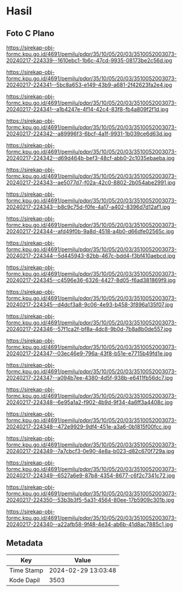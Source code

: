# Hasil

## Foto C Plano

https://sirekap-obj-formc.kpu.go.id/4691/pemilu/pdpr/35/10/05/20/03/3510052003073-20240217-224339--1610ebc1-1b6c-47cd-9935-08173be2c56d.jpg

https://sirekap-obj-formc.kpu.go.id/4691/pemilu/pdpr/35/10/05/20/03/3510052003073-20240217-224341--5bc8a653-e149-43b9-a681-2f42623fa2e4.jpg

https://sirekap-obj-formc.kpu.go.id/4691/pemilu/pdpr/35/10/05/20/03/3510052003073-20240217-224341--a1b4247e-4f14-42c4-83f8-fb4a809f2f1d.jpg

https://sirekap-obj-formc.kpu.go.id/4691/pemilu/pdpr/35/10/05/20/03/3510052003073-20240217-224342--a89996f3-6bcf-4a1f-9931-1b039ce6d63d.jpg

https://sirekap-obj-formc.kpu.go.id/4691/pemilu/pdpr/35/10/05/20/03/3510052003073-20240217-224342--d69d464b-bef3-48cf-abb0-2c1035ebaeba.jpg

https://sirekap-obj-formc.kpu.go.id/4691/pemilu/pdpr/35/10/05/20/03/3510052003073-20240217-224343--ae5077d7-f02a-42c0-8802-2b054abe2991.jpg

https://sirekap-obj-formc.kpu.go.id/4691/pemilu/pdpr/35/10/05/20/03/3510052003073-20240217-224343--b8c9c75d-f0fe-4a17-a402-8396d7d12af1.jpg

https://sirekap-obj-formc.kpu.go.id/4691/pemilu/pdpr/35/10/05/20/03/3510052003073-20240217-224344--afd49f0b-9a8d-4518-a4b0-d66dfe02565c.jpg

https://sirekap-obj-formc.kpu.go.id/4691/pemilu/pdpr/35/10/05/20/03/3510052003073-20240217-224344--5d445943-82bb-467c-bdd4-f3bf410aebcd.jpg

https://sirekap-obj-formc.kpu.go.id/4691/pemilu/pdpr/35/10/05/20/03/3510052003073-20240217-224345--c4596e36-6326-4427-8d05-f6ad381869f9.jpg

https://sirekap-obj-formc.kpu.go.id/4691/pemilu/pdpr/35/10/05/20/03/3510052003073-20240217-224345--d4dcf3a8-9c06-4e93-b458-3f896a135f07.jpg

https://sirekap-obj-formc.kpu.go.id/4691/pemilu/pdpr/35/10/05/20/03/3510052003073-20240217-224346--57f1ca2f-bf8a-4dc8-9b0d-7b8a8b0de557.jpg

https://sirekap-obj-formc.kpu.go.id/4691/pemilu/pdpr/35/10/05/20/03/3510052003073-20240217-224347--03ec46e9-796a-43f8-b51e-e7715b49fd1e.jpg

https://sirekap-obj-formc.kpu.go.id/4691/pemilu/pdpr/35/10/05/20/03/3510052003073-20240217-224347--a094b7ee-4380-4d5f-938b-e6411fb56dc7.jpg

https://sirekap-obj-formc.kpu.go.id/4691/pemilu/pdpr/35/10/05/20/03/3510052003073-20240217-224348--6e95a1a2-f902-4b9d-9f34-4a6ff3a4408c.jpg

https://sirekap-obj-formc.kpu.go.id/4691/pemilu/pdpr/35/10/05/20/03/3510052003073-20240217-224348--472e9929-9df4-451e-a3a6-0b1815f00fcc.jpg

https://sirekap-obj-formc.kpu.go.id/4691/pemilu/pdpr/35/10/05/20/03/3510052003073-20240217-224349--7a7cbcf3-0e90-4e8a-b023-d82c670f729a.jpg

https://sirekap-obj-formc.kpu.go.id/4691/pemilu/pdpr/35/10/05/20/03/3510052003073-20240217-224349--6527a6e9-87b8-4354-8677-c6f2c7341c72.jpg

https://sirekap-obj-formc.kpu.go.id/4691/pemilu/pdpr/35/10/05/20/03/3510052003073-20240217-224350--53b3b3f5-5a31-4564-80ee-17b5909c301b.jpg

https://sirekap-obj-formc.kpu.go.id/4691/pemilu/pdpr/35/10/05/20/03/3510052003073-20240217-224340--a22afb58-9f48-4e34-ab6b-41d8ac7885c1.jpg


## Metadata

| Key        | Value               |
| ---------- | ------------------- |
| Time Stamp | 2024-02-29 13:03:48 |
| Kode Dapil | 3503                |



